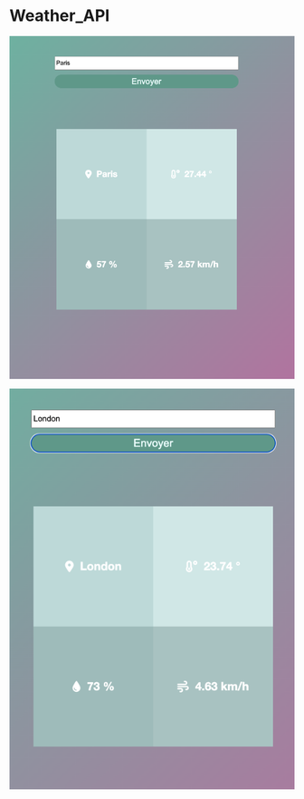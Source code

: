 # Weather_API

![My Image](./Capture%20d%E2%80%99%C3%A9cran%202022-08-23%20%C3%A0%2015.01.07.png)

![My Image](./Capture%20d%E2%80%99%C3%A9cran%202022-08-23%20%C3%A0%2015.21.05.png) 